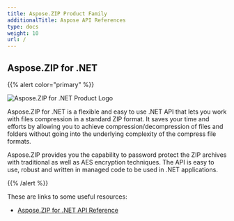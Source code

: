 ```yaml
---
title: Aspose.ZIP Product Family
additionalTitle: Aspose API References
type: docs
weight: 10
url: /
---
```


## Aspose.ZIP for .NET

{{% alert color="primary" %}} 

![Aspose.ZIP for .NET Product Logo](home_1.png)


Aspose.ZIP for .NET is a flexible and easy to use .NET API that lets you work with files compression in a standard ZIP format. It saves your time and efforts by allowing you to achieve compression/decompression of files and folders without going into the underlying complexity of the compress file formats.

Aspose.ZIP provides you the capability to password protect the ZIP archives with traditional as well as AES encryption techniques. The API is easy to use, robust and written in managed code to be used in .NET applications.

{{% /alert %}} 

These are links to some useful resources:
- [Aspose.ZIP for .NET API Reference](/zip/net/)